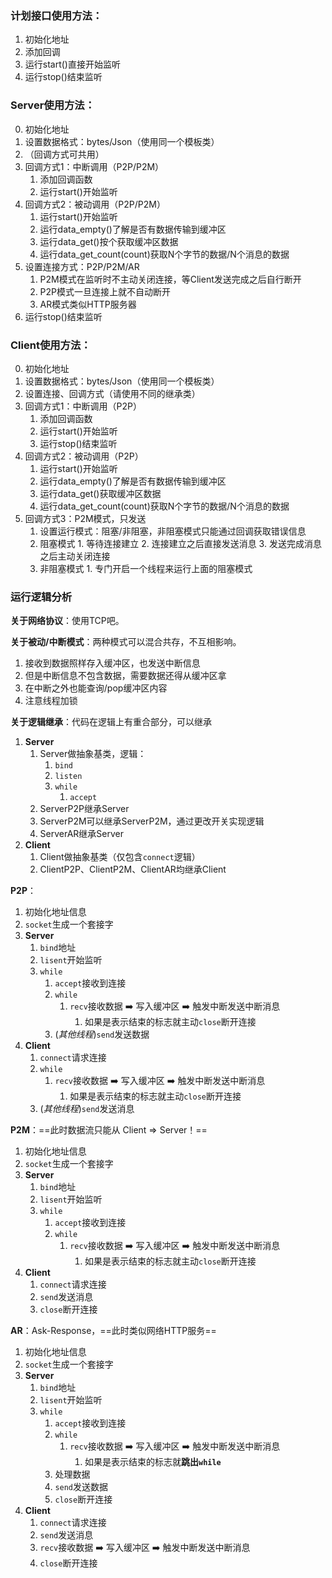 ### 计划接口使用方法：

1. 初始化地址
2. 添加回调
3. 运行start()直接开始监听
4. 运行stop()结束监听

### Server使用方法：

0. 初始化地址
1. 设置数据格式：bytes/Json（使用同一个模板类）
2. （回调方式可共用）
3. 回调方式1：中断调用（P2P/P2M）
   1. 添加回调函数
   2. 运行start()开始监听
4. 回调方式2：被动调用（P2P/P2M）
   1. 运行start()开始监听
   2. 运行data_empty()了解是否有数据传输到缓冲区
   3. 运行data_get()按个获取缓冲区数据
   4. 运行data_get_count(count)获取N个字节的数据/N个消息的数据
5. 设置连接方式：P2P/P2M/AR
   1. P2M模式在监听时不主动关闭连接，等Client发送完成之后自行断开
   2. P2P模式一旦连接上就不自动断开
   3. AR模式类似HTTP服务器
6. 运行stop()结束监听

### Client使用方法：

0. 初始化地址
1. 设置数据格式：bytes/Json（使用同一个模板类）
2. 设置连接、回调方式（请使用不同的继承类）
3. 回调方式1：中断调用（P2P）
   1. 添加回调函数
   2. 运行start()开始监听
   3. 运行stop()结束监听
4. 回调方式2：被动调用（P2P）
   1. 运行start()开始监听
   2. 运行data_empty()了解是否有数据传输到缓冲区
   3. 运行data_get()获取缓冲区数据
   4. 运行data_get_count(count)获取N个字节的数据/N个消息的数据
5. 回调方式3：P2M模式，只发送
   1. 设置运行模式：阻塞/非阻塞，非阻塞模式只能通过回调获取错误信息
   2. 阻塞模式
          1. 等待连接建立
          2. 连接建立之后直接发送消息
          3. 发送完成消息之后主动关闭连接
   3. 非阻塞模式
          1. 专门开启一个线程来运行上面的阻塞模式

### 运行逻辑分析

**关于网络协议**：使用TCP吧。

**关于被动/中断模式**：两种模式可以混合共存，不互相影响。

1. 接收到数据照样存入缓冲区，也发送中断信息
2. 但是中断信息不包含数据，需要数据还得从缓冲区拿
3. 在中断之外也能查询/pop缓冲区内容
4. 注意线程加锁

**关于逻辑继承**：代码在逻辑上有重合部分，可以继承

1. **Server**
   1. Server做抽象基类，逻辑：
      1. `bind`
      2. `listen`
      3. `while`
         1. `accept`
   2. ServerP2P继承Server
   3. ServerP2M可以继承ServerP2M，通过更改开关实现逻辑
   4. ServerAR继承Server
2. **Client**
   1. Client做抽象基类（仅包含`connect`逻辑）
   2. ClientP2P、ClientP2M、ClientAR均继承Client

**P2P**：

1. 初始化地址信息
2. `socket`生成一个套接字
3. **Server**
   1. `bind`地址
   2. `lisent`开始监听
   3. `while`
      1. `accept`接收到连接
      2. `while`
         1. `recv`接收数据 :arrow_right: 写入缓冲区 :arrow_right: 触发中断发送中断消息
            1. 如果是表示结束的标志就主动`close`断开连接
      3. (*其他线程*)`send`发送数据
4. **Client**
   1. `connect`请求连接
   2. `while`
      1. `recv`接收数据 :arrow_right: 写入缓冲区 :arrow_right: 触发中断发送中断消息
         1. 如果是表示结束的标志就主动`close`断开连接
   3. (*其他线程*)`send`发送消息

**P2M**：==此时数据流只能从 Client => Server！==

1. 初始化地址信息
2. `socket`生成一个套接字
3. **Server**
   1. `bind`地址
   2. `lisent`开始监听
   3. `while`
      1. `accept`接收到连接
      2. `while`
         1. `recv`接收数据 :arrow_right: 写入缓冲区 :arrow_right: 触发中断发送中断消息
            1. 如果是表示结束的标志就主动`close`断开连接
4. **Client**
   1. `connect`请求连接
   2. `send`发送消息
   3. `close`断开连接

**AR**：Ask-Response，==此时类似网络HTTP服务==

1. 初始化地址信息
2. `socket`生成一个套接字
3. **Server**
   1. `bind`地址
   2. `lisent`开始监听
   3. `while`
      1. `accept`接收到连接
      2. `while`
         1. `recv`接收数据 :arrow_right: 写入缓冲区 :arrow_right: 触发中断发送中断消息
            1. 如果是表示结束的标志就**跳出`while`**
      3. 处理数据
      4. `send`发送数据
      5. `close`断开连接
4. **Client**
   1. `connect`请求连接
   2. `send`发送消息
   3. `recv`接收数据 :arrow_right: 写入缓冲区 :arrow_right: 触发中断发送中断消息
   4. `close`断开连接



